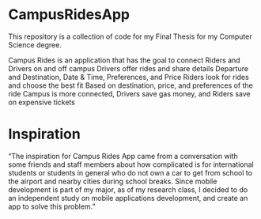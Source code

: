 # CampusRidesApp
This repository is a collection of code for my Final Thesis for my Computer Science degree. 

Campus Rides is an application that has the goal to connect Riders and Drivers on and off campus
Drivers offer rides and share details
Departure and Destination, Date & Time, Preferences, and Price
Riders look for rides and choose the best fit
Based on destination, price, and preferences of the ride
Campus is more connected, Drivers save gas money, and Riders save on expensive tickets


# Inspiration

“The inspiration for Campus Rides App came from a conversation with some friends and staff members about how complicated 
is for international students or students in general who do not own a car to get from school to the airport and nearby cities 
during school breaks. Since mobile development is part of my major, as of my research class, I decided to do an independent study 
on mobile applications development, and create an app to solve this problem.”
